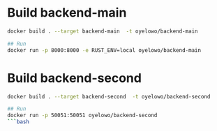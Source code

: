 # Build backend-main
```bash
docker build . --target backend-main  -t oyelowo/backend-main

## Run
docker run -p 8000:8000 -e RUST_ENV=local oyelowo/backend-main
```


# Build backend-second
```bash
docker build . --target backend-second  -t oyelowo/backend-second

## Run
docker run -p 50051:50051 oyelowo/backend-second
```bash
